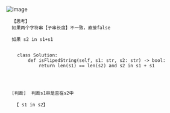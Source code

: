 ![image](https://user-images.githubusercontent.com/38878365/193023335-579aeb53-27bf-45fe-b069-03d1eaac27b1.png)

      【思考】
      如果两个字符串【子串长度】不一致，直接false
      
      如果 s2 in s1+s1


        class Solution:
            def isFlipedString(self, s1: str, s2: str) -> bool:
                return len(s1) == len(s2) and s2 in s1 + s1




      [判断]  判断s1串是否在s2中
      
       【 s1 in s2】
